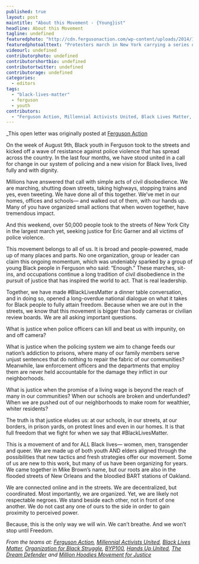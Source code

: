 ```yaml
---
published: true
layout: post
maintitle: "About this Movement - {Young}ist"
headline: About this Movement
tagline: undefined
featuredphoto: "http://cdn.fergusonaction.com/wp-content/uploads/2014/12/tumblr_ngjfwpGVMz1s0auzbo1_1280.jpg"
featuredphotoalttext: "Protesters march in New York carrying a series of signs that create an enlarged image of Eric Garner's eyes."
videourl: undefined
contributorphoto: undefined
contributorshortbio: undefined
contributortwitter: undefined
contributorage: undefined
categories: 
  - editors
tags: 
  - "black-lives-matter"
  - ferguson
  - youth
contributors: 
  - "Ferguson Action, Millennial Activists United, Black Lives Matter, Organization for Black Struggle, BYP100, Hands Up United, The Dream Defender and Million Hoodies Movement for Justice"
---
```


_This open letter was originally posted at [Ferguson Action](http://fergusonaction.com/movement/_)

On the week of August 9th, Black youth in Ferguson took to the streets and kicked off a wave of resistance against police violence that has spread across the country. In the last four months, we have stood united in a call for change in our system of policing and a new vision for Black lives, lived fully and with dignity.
 
Millions have answered that call with simple acts of civil disobedience. We are marching, shutting down streets, taking highways, stopping trains and yes, even tweeting. We have done all of this together. We’ve met in our homes, offices and schools— and walked out of them, with our hands up. Many of you have organized small actions that when woven together, have tremendous impact.
 
And this weekend, over 50,000 people took to the streets of New York City in the largest march yet, seeking justice for Eric Garner and all victims of police violence.
 
This movement belongs to all of us. It is broad and people-powered, made up of many places and parts. No one organization, group or leader can claim this ongoing momentum, which was undeniably sparked by a group of young Black people in Ferguson who said: “Enough.” These marches, sit-ins, and occupations continue a long tradition of civil disobedience in the pursuit of justice that has inspired the world to act. That is real leadership.
 
Together, we have made #BlackLivesMatter a dinner table conversation, and in doing so, opened a long-overdue national dialogue on what it takes for Black people to fully attain freedom. Because when we are out in the streets, we know that this movement is bigger than body cameras or civilian review boards. We are all asking important questions.
 
What is justice when police officers can kill and beat us with impunity, on and off camera?

What is justice when the policing system we aim to change feeds our nation’s addiction to prisons, where many of our family members serve unjust sentences that do nothing to repair the fabric of our communities? Meanwhile, law enforcement officers and the departments that employ them are never held accountable for the damage they inflict in our neighborhoods.
 
What is justice when the promise of a living wage is beyond the reach of many in our communities? When our schools are broken and underfunded? When we are pushed out of our neighborhoods to make room for wealthier, whiter residents?
 
The truth is that justice eludes us: at our schools, in our streets, at our borders, in prison yards, on protest lines and even in our homes. It is that full freedom that we fight for when we say that #BlackLivesMatter.
 
This is a movement of and for ALL Black lives— women, men, transgender and queer. We are made up of both youth AND elders aligned through the possibilities that new tactics and fresh strategies offer our movement. Some of us are new to this work, but many of us have been organizing for years. We came together in Mike Brown’s name, but our roots are also in the flooded streets of New Orleans and the bloodied BART stations of Oakland.
 
We are connected online and in the streets. We are decentralized, but coordinated. Most importantly, we are organized. Yet, we are likely not respectable negroes. We stand beside each other, not in front of one another. We do not cast any one of ours to the side in order to gain proximity to perceived power.
 
Because, this is the only way we will win. We can’t breathe. And we won’t stop until Freedom.
 
_From the teams at: [Ferguson Action](http://fergusonaction.com/), [Millennial Activists United](http://millennialau.tumblr.com/), [Black Lives Matter](http://blacklivesmatter.com/), [Organization for Black Struggle](http://obs-onthemove.org/), [BYP100](http://byp100.org/), [Hands Up United](http://www.handsupunited.org/), [The Dream Defender](http://dreamdefenders.org/vest/) and [Million Hoodies Movement for Justice](http://www.mhoodies.org/)_